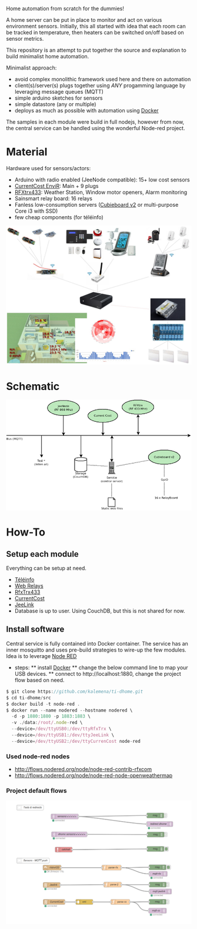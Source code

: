 
Home automation from scratch for the dummies!

A home server can be put in place to monitor and act on various environment sensors.
Initially, this all started with idea that each room can be tracked in temperature, then heaters can be switched on/off based on sensor metrics.


This repository is an attempt to put together the source and explanation to build minimalist home automation.

Minimalist approach:
* avoid complex monolithic framework used here and there on automation
* client(s)/server(s) plugs together using *ANY* progamming language by leveraging message queues (MQTT)
* simple arduino sketches for sensors
* simple datastore (any or multiple)
* deploys as much as possible with automation using [Docker](https://www.docker.com/)

The samples in each module were build in full nodejs, however from now, the central service can be handled using the wonderful Node-red project.

# Material

Hardware used for sensors/actors:
* Arduino with radio enabled (JeeNode compatible): 15+ low cost sensors
* [CurrentCost EnviR](http://www.currentcost.com/product-envir.html): Main + 9 plugs
* [RFXtrx433](http://www.rfxcom.com/): Weather Station, Window motor openers, Alarm monitoring
* Sainsmart relay board: 16 relays
* Fanless low-consumption servers ([Cubieboard v2](http://cubieboard.org) or multi-purpose Core i3 with SSD)
* few cheap components (for téléinfo)

![Overview](/res/Schema.jpg?raw=true "Hardware overview")

# Schematic

![Architecture](/res/Architecture.png?raw=true "Architecture overview")

# How-To

## Setup each module

Everything can be setup at need.

* [Téléinfo](/modules/teleinfo)
* [Web Relays](/modules/cubieboard)
* [RfxTrx433](/modules/rfxtrx433)
* [CurrentCost](/modules/currentcost)
* [JeeLink](/modules/jeenode)
* Database is up to user. Using CouchDB, but this is not shared for now.


## Install software


Central service is fully contained into Docker container.
The service has an inner mosquitto and uses pre-build strategies to wire-up the few modules.
Idea is to leverage [Node RED](http://nodered.org)

* steps: 
** install [Docker](https://www.docker.com/)
** change the below command line to map your USB devices.
** connect to http://localhost:1880, change the project flow based on need. 

```js
$ git clone https://github.com/kalemena/ti-dhome.git
$ cd ti-dhome/src
$ docker build -t node-red .
$ docker run --name nodered --hostname nodered \
  -d -p 1880:1880 -p 1883:1883 \
  -v ./data:/root/.node-red \
  --device=/dev/ttyUSB0:/dev/ttyRfxTrx \
  --device=/dev/ttyUSB1:/dev/ttyJeeLink \
  --device=/dev/ttyUSB2:/dev/ttyCurrenCost node-red
```

### Used node-red nodes

* http://flows.nodered.org/node/node-red-contrib-rfxcom
* http://flows.nodered.org/node/node-red-node-openweathermap

### Project default flows

![Flows](/res/nodered-sensors-input.png?raw=true "Node-red flows")